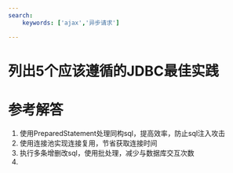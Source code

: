 ```yaml
---
search:
    keywords: ['ajax','异步请求']

---
```



# 列出5个应该遵循的JDBC最佳实践

# 参考解答

1. 使用PreparedStatement处理同构sql，提高效率，防止sql注入攻击
2. 使用连接池实现连接复用，节省获取连接时间
3. 执行多条增删改sql，使用批处理，减少与数据库交互次数
4. 